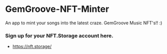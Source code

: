 # GemGroove-NFT-Minter
An app to mint your songs into the latest craze.  GemGroove Music NFT's!! :)

### Sign up for your NFT.Storage account here.

* https://nft.storage/

